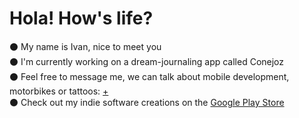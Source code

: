 # Hola! How's life? 

:black_circle: My name is Ivan, nice to meet you </br>
:black_circle:  I'm currently working on a dream-journaling app called Conejoz </br>
:black_circle: Feel free to message me, we can talk about mobile development, motorbikes or tattoos: [+](https://discord.com/invite/M4wTh36A3N) </br>
:black_circle: Check out my indie software creations on the [Google Play Store](https://play.google.com/store/apps/dev?id=8134108822411179352) </br>
